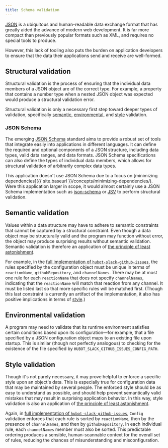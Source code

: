 ```yaml
---
title: Schema validation
---
```

[JSON](https://developer.mozilla.org/en-US/docs/Web/JavaScript/Reference/Global_Objects/JSON)
is a ubiquitous and human-readable data exchange format that has greatly aided
the advance of modern web development. It is far more compact than previously
popular formats such as XML, and requires no special tools to produce.

However, this lack of tooling also puts the burden on application developers
to ensure that the data their applications send and receive are well-formed.

## Structural validation

Structural validation is the process of ensuring that the individual data
members of a JSON object are of the correct type. For example, a property that
contains a number type when a nested JSON object was expected would produce a
structural validation error.

Structural validation is only a necessary first step toward deeper types of
validation, specifically [semantic](#semantic-validation),
[environmental](#environmental-validation), and [style](#style-validation)
validation.

### JSON Schema

The emerging [JSON Schema](http://json-schema.org/) standard aims to provide a
robust set of tools that integrate easily into applications in different
languages. It can define the required and optional components of a JSON
structure, including data types, valid data ranges, and data formats. JSON
Schema specifications can also define the types of individual data members,
which allows for structural validation of arbitrarily complex data types.

This application doesn't use JSON Schema due to a focus on
[minimizing dependencies]({{ site.baseurl }}/concepts/minimizing-dependencies/).
Were this application larger in scope, it would almost certainly use a JSON
Schema implementation such as
[json-schema](https://www.npmjs.com/package/json-schema) or
[JSV](https://www.npmjs.com/package/JSV) to perform structural validation.

## <a name="semantic-validation"></a>Semantic validation

Values within a data structure may have to adhere to semantic constraints that
cannot be captured by a structural constraint. Even though a data object may
be structurally valid and the program may function without error, the object
may produce surprising results without semantic validation. Semantic
validation is therefore an application of [the principle of least
astonishment](https://en.wikipedia.org/wiki/Principle_of_least_astonishment).

For example, in the [full implementation of
`hubot-slack-github-issues`](https://github.com/18F/hubot-slack-github-issues/),
the rules specified by the configuration object must be unique in terms of
`reactionName`, `githubRepository`, and `channelNames`. There may be at most
one rule for each `reactionName` that does not specify `channelNames`,
indicating that the `reactionName` will match that reaction from any channel.
It must be listed last so that more specific rules will be matched first.
(Though this last constraint is currently an artifact of the implementation,
it also has positive implications in terms of [style](#style-validation).)

## <a name="environmental-validation"></a>Environmental validation

A program may need to validate that its runtime environment satisfies certain
conditions based upon its configuration—for example, that a file specified by
a JSON configuration object maps to an existing file upon startup. This is
similar (though not perfectly analogous) to checking for the existence of the
file specified by `HUBOT_SLACK_GITHUB_ISSUES_CONFIG_PATH`.

## <a name="style-validation"></a>Style validation

Though it's not purely necessary, it may prove helpful to enforce a specific style
upon an object's data. This is especially true for configuration data that may
be maintained by several people. The enforced style should be as easy to
understand as possible, and should help prevent semantically valid mistakes
that may result in surprising application behavior. In this way, style
validation is also an application of [the principle of least
astonishment](https://en.wikipedia.org/wiki/Principle_of_least_astonishment).

Again, in [full implementation of
`hubot-slack-github-issues`](https://github.com/18F/hubot-slack-github-issues/),
`Config` validation enforces that each rule is sorted by `reactionName`,
then by the presence of `channelNames`, and then by `githubRepository`. In
each individual rule, each `channelNames` member must also be sorted. This
predictable ordering produces a sensible, human-scannable context for the
overall set of rules, reducing the chances of misunderstanding and
misconfiguration.
